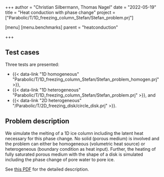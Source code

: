+++
author = "Christian Silbermann, Thomas Nagel"
date = "2022-05-19"
title = "Heat conduction with phase change"
project = ["Parabolic/T/1D_freezing_column_Stefan/Stefan_problem.prj"]

[menu]
  [menu.benchmarks]
    parent = "heatconduction"

+++

## Test cases

Three tests are presented:

- {{< data-link "1D homogeneous" "Parabolic/T/1D_freezing_column_Stefan/Stefan_problem_homogen.prj" >}},
- {{< data-link "1D heterogeneous" "Parabolic/T/1D_freezing_column_Stefan/Stefan_problem.prj" >}}, and
- {{< data-link "2D heterogeneous" "/Parabolic/T/2D_freezing_disk/circle_disk.prj" >}}.

## Problem description

We simulate the melting of a 1D ice column including the latent heat necessary for this phase change. No solid (porous medium) is involved and the problem can either be homogeneous (volumetric heat source) or heterogeneous (boundary condition as heat input).
Further, the heating of fully saturated porous medium with the shape of a disk is simulated including the phase change of pore water to pore ice.

See [this PDF](Heatconduction_with_phase_change.pdf) for the detailed description.
